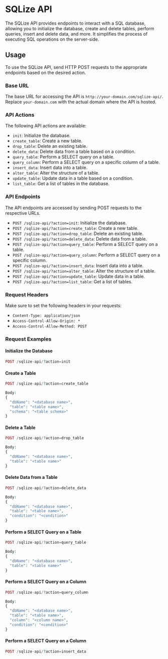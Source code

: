 # SQLize API

The SQLize API provides endpoints to interact with a SQL database, allowing you to initialize the database, create and delete tables, perform queries, insert and delete data, and more. It simplifies the process of executing SQL operations on the server-side.

## Usage

To use the SQLize API, send HTTP POST requests to the appropriate endpoints based on the desired action.

### Base URL

The base URL for accessing the API is `http://your-domain.com/sqlize-api/`. Replace `your-domain.com` with the actual domain where the API is hosted.

### API Actions

The following API actions are available:

- `init`: Initialize the database.
- `create_table`: Create a new table.
- `drop_table`: Delete an existing table.
- `delete_data`: Delete data from a table based on a condition.
- `query_table`: Perform a SELECT query on a table.
- `query_column`: Perform a SELECT query on a specific column of a table.
- `insert_data`: Insert data into a table.
- `alter_table`: Alter the structure of a table.
- `update_table`: Update data in a table based on a condition.
- `list_table`: Get a list of tables in the database.

### API Endpoints

The API endpoints are accessed by sending POST requests to the respective URLs.

- `POST /sqlize-api/?action=init`: Initialize the database.
- `POST /sqlize-api/?action=create_table`: Create a new table.
- `POST /sqlize-api/?action=drop_table`: Delete an existing table.
- `POST /sqlize-api/?action=delete_data`: Delete data from a table.
- `POST /sqlize-api/?action=query_table`: Perform a SELECT query on a table.
- `POST /sqlize-api/?action=query_column`: Perform a SELECT query on a specific column.
- `POST /sqlize-api/?action=insert_data`: Insert data into a table.
- `POST /sqlize-api/?action=alter_table`: Alter the structure of a table.
- `POST /sqlize-api/?action=update_table`: Update data in a table.
- `POST /sqlize-api/?action=list_table`: Get a list of tables.

### Request Headers

Make sure to set the following headers in your requests:

- `Content-Type: application/json`
- `Access-Control-Allow-Origin: *`
- `Access-Control-Allow-Method: POST`

### Request Examples

#### Initialize the Database

```php
POST /sqlize-api/?action=init
```

#### Create a Table

```php
POST /sqlize-api/?action=create_table

Body:
{
  "dbName": "<database name>",
  "table": "<table name>",
  "schema": "<table schema>"
}

```
#### Delete a Table

```php
POST /sqlize-api/?action=drop_table

Body:
{
  "dbName": "<database name>",
  "table": "<table name>"
}

```

#### Delete Data from a Table

```php
POST /sqlize-api/?action=delete_data

Body:
{
  "dbName": "<database name>",
  "table": "<table name>",
  "condition": "<condition>"
}

```

#### Perform a SELECT Query on a Table

```php
POST /sqlize-api/?action=query_table

Body:
{
  "dbName": "<database name>",
  "table": "<table name>"
}

```

#### Perform a SELECT Query on a Column

```php
POST /sqlize-api/?action=query_column

Body:
{
  "dbName": "<database name>",
  "table": "<table name>",
  "column": "<column name>",
  "condition": "<condition>"
}
```

#### Perform a SELECT Query on a Column

```php
POST /sqlize-api/?action=insert_data

```
